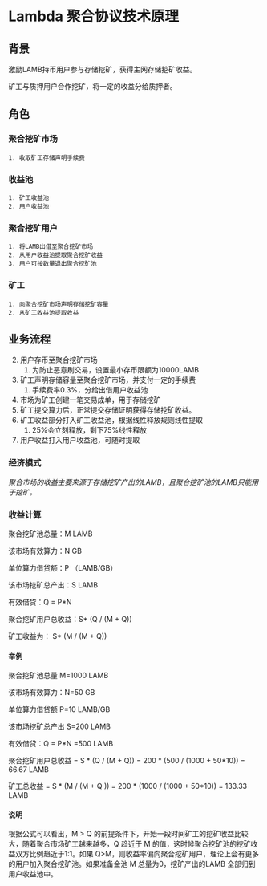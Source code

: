 # Lambda 聚合协议技术原理
## 背景

激励LAMB持币用户参与存储挖矿，获得主网存储挖矿收益。

矿工与质押用户合作挖矿，将一定的收益分给质押者。

## 角色

### 聚合挖矿市场

    1. 收取矿工存储声明手续费
### 收益池

    1. 矿工收益池
    2. 用户收益池
### 聚合挖矿用户

    1. 将LAMB出借至聚合挖矿市场
    2. 从用户收益池提取聚合挖矿收益
    3. 用户可按数量退出聚合挖矿池
### 矿工

    1. 向聚合挖矿市场声明存储挖矿容量
    2. 从矿工收益池提取收益
## 业务流程

2. 用户存币至聚合挖矿市场
    1. 为防止恶意刷交易，设置最小存币限额为10000LAMB
3. 矿工声明存储容量至聚合挖矿市场，并支付一定的手续费
    1. 手续费率0.3%，分给出借用户收益池
4. 市场为矿工创建一笔交易成单，用于存储挖矿
5. 矿工提交算力后，正常提交存储证明获得存储挖矿收益。
6. 矿工收益部分打入矿工收益池，根据线性释放规则线性提取
    1. 25%会立刻释放，剩下75%线性释放
7. 用户收益打入用户收益池，可随时提取
### 经济模式

*聚合市场的收益主要来源于存储挖矿产出的LAMB，且聚合挖矿池的LAMB只能用于挖矿。*

### 收益计算

聚合挖矿池总量：M LAMB

该市场有效算力：N GB

单位算力借贷额：P （LAMB/GB）

该市场挖矿总产出：S LAMB

有效借贷：Q = P*N

聚合挖矿用户总收益：S* (Q / (M + Q))

矿工收益为：  S* (M  / (M + Q))

#### 举例

聚合挖矿池总量 M=1000 LAMB

该市场有效算力：N=50 GB

单位算力借贷额 P=10 LAMB/GB

该市场挖矿总产出 S=200 LAMB

有效借贷：Q = P*N =500 LAMB

聚合挖矿用户总收益 = S * (Q  / (M + Q))  = 200 * (500  / (1000 + 50*10)) = 66.67 LAMB

矿工总收益    = S * (M   / (M + Q )) = 200 * (1000 / (1000 + 50*10)) = 133.33 LAMB

#### 说明

根据公式可以看出，M > Q 的前提条件下，开始一段时间矿工的挖矿收益比较大，随着聚合市场矿工越来越多，Q 趋近于 M 的值，这时候聚合挖矿池的挖矿收益双方比例趋近于1:1。如果  Q>M，则收益率偏向聚合挖矿用户，理论上会有更多的用户加入聚合挖矿池。如果准备金池 M 总量为0，挖矿产出的LAMB 全部归到用户收益池中。





